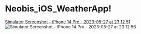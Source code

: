 # Neobis_iOS_WeatherApp!
[Simulator Screenshot - iPhone 14 Pro - 2023-05-27 at 23 12 51](https://github.com/Gaiypovv/Neobis_iOS_WeatherApp/assets/114824844/05cca604-b33f-4106-a5e6-8b4f9777101a)
![Simulator Screenshot - iPhone 14 Pro - 2023-05-27 at 23 12 56](https://github.com/Gaiypovv/Neobis_iOS_WeatherApp/assets/114824844/bbabb0ea-9ec7-44ba-a071-f7b4eb992942)

